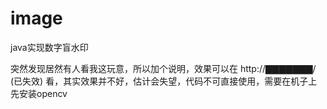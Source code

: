 # image
java实现数字盲水印

突然发现居然有人看我这玩意，所以加个说明，效果可以在 http://▇▇▇▇▇▇▇/ (已失效) 看，其实效果并不好，估计会失望，代码不可直接使用，需要在机子上先安装opencv
